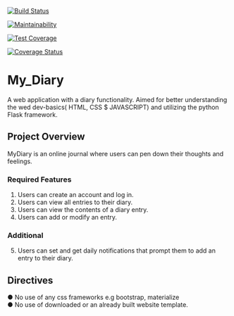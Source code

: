 [![Build Status](https://travis-ci.org/GransonO/My_Diary.svg?branch=develop)](https://travis-ci.org/GransonO/My_Diary)

[![Maintainability](https://api.codeclimate.com/v1/badges/641fd6175f184e959490/maintainability)](https://codeclimate.com/github/GransonO/My_Diary/maintainability)

[![Test Coverage](https://api.codeclimate.com/v1/badges/641fd6175f184e959490/test_coverage)](https://codeclimate.com/github/GransonO/My_Diary/test_coverage)

[![Coverage Status](https://coveralls.io/repos/github/GransonO/My_Diary/badge.svg?branch=develop)](https://coveralls.io/github/GransonO/My_Diary?branch=develop)

# My_Diary
A web application with a diary functionality.
Aimed for better understanding the wed dev-basics( HTML, CSS $ JAVASCRIPT) and utilizing the python Flask framework. 

## Project Overview
MyDiary is an online journal where users can pen down their thoughts and feelings. 

### Required Features
1.	Users can create an account and log in.
2.	Users can view all entries to their diary.
3.	Users can view the contents of a diary entry.
4.	Users can add or modify an entry.
### Additional
5.	Users can set and get daily notifications that prompt them to add an entry to their diary.

## Directives
●	No use of any css frameworks e.g bootstrap, materialize  
●	No use of downloaded or an already built website template.
